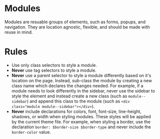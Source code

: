 Modules
=========
Modules are resuable groups of elements, such as forms, popups, and navigation. They are location agnostic, flexible, and should be made with reuse in mind.

# Rules
* Use only class selectors to style a module.
* **Never** use tag selectors to style a module.
* **Never** use a parent selector to style a module differently based on it's location on the page. Instead, sub-class the module by creating a new class name which declares the changes needed. For example, if a module needs to look differently in the sidebar, never use the sidebar to style the element and instead create a new class (such as `module--sidebar`) and append this class to the module (such as `<div class="module module--sidebar"></div>`).
* **Never** include declarations for colors, font, font-size, line-height, shadows, or width when styling modules. These styles will be applied by the current theme file. For example, when styling a border, use the declaration `border: $border-size $border-type` and never include the `border-color` value.
